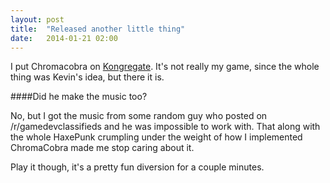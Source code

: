 ```yaml
---
layout: post
title:  "Released another little thing"
date:   2014-01-21 02:00
---
```


I put Chromacobra on [Kongregate](http://kongregate.com/games/aaronsantiago/chromacobra). It's not really my game, since the whole thing was Kevin's idea, but there it is.

####Did he make the music too?

No, but I got the music from some random guy who posted on /r/gamedevclassifieds and he was impossible to work with. That along with the whole HaxePunk crumpling under the weight of how I implemented ChromaCobra made me stop caring about it.

Play it though, it's a pretty fun diversion for a couple minutes.
